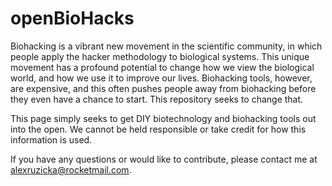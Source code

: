 # openBioHacks
Biohacking is a vibrant new movement in the scientific community, in which people apply the hacker methodology to biological systems.
This unique movement has a profound potential to change how we view the biological world, and how we use it to improve our lives.
Biohacking tools, however, are expensive, and this often pushes people away from biohacking before they even have a chance to start. 
This repository seeks to change that.

This page simply seeks to get DIY biotechnology and biohacking tools out into the open. We cannot be held responsible or take credit 
for how this information is used. 

If you have any questions or would like to contribute, please contact me at alexruzicka@rocketmail.com.
